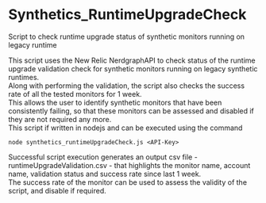 # Synthetics_RuntimeUpgradeCheck
Script to check runtime upgrade status of synthetic monitors running on legacy runtime  


This script uses the New Relic NerdgraphAPI to check status of the runtime upgrade validation check for synthetic monitors running on legacy synthetic runtimes.   
Along with performing the validation, the script also checks the success rate of all the tested monitors for 1 week.  
This allows the user to identify synthetic monitors that have been consistently failing, so that these monitors can be assessed and disabled if they are not required any more.  
This script if written in nodejs and can be executed using the command  

```node synthetics_runtimeUpgradeCheck.js <API-Key>```  

Successful script execution generates an output csv file - runtimeUpgradeValidation.csv - that highlights the monitor name, account name, validation status and success rate since last 1 week.  
The success rate of the monitor can be used to assess the validity of the script, and disable if required.


